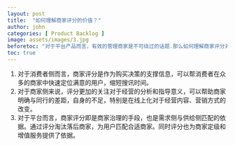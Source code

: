 ```yaml
---
layout: post
title:  "如何理解商家评分的价值？"
author: john
categories: [ Product Backlog ]
image: assets/images/3.jpg
beforetoc: "对于平台产品而言，有效的管理商家是不可绕过的话题.那么如何理解商家评分对于商家管理的意义？"
toc: true
---
```



1. 对于消费者侧而言，商家评分是作为购买决策的支撑信息，可以帮消费者在众多的商家中快速定位满意的用户，缩短搜讯时间。
2. 对于商家侧来说，评分更加的关注对于经营的分析和指导意义，可以帮助商家明确与同行的差距，自身的不足，特别是在线上化对于经营内容、营销方式的改变。
3. 对于平台而言，商家评分即是商家治理的手段，也是需求侧与供给侧匹配的依据。通过评分淘汰落后商家，为用户匹配合适商家。同时评分也为商家定级和增值服务提供了依据。